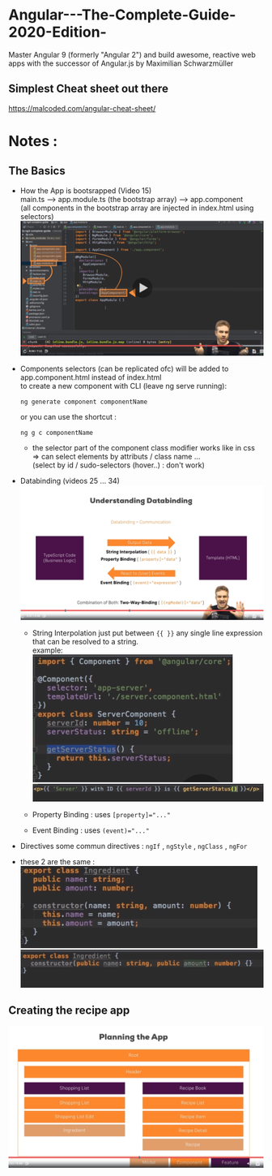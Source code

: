 # Angular---The-Complete-Guide-2020-Edition-

Master Angular 9 (formerly "Angular 2") and build awesome, reactive web apps with the successor of Angular.js by Maximilian Schwarzmüller

## Simplest Cheat sheet out there

https://malcoded.com/angular-cheat-sheet/

# Notes :

## The Basics

- How the App is bootsrapped (Video 15) <br>
  main.ts --> app.module.ts (the bootstrap array) --> app.component <br>
  (all components in the bootstrap array are injected in index.html using selectors)
  ![Start](screenshots/1.png)

- Components
  selectors (can be replicated ofc) will be added to app.component.html instead of index.html <br>
  to create a new component with CLI (leave ng serve running): <br>

  ```
  ng generate component componentName
  ```

  or you can use the shortcut :

  ```
  ng g c componentName
  ```

  - the selector part of the component class modifier works like in css <br>
    => can select elements by attributs / class name ... <br>
    (select by id / sudo-selectors (hover..) : don't work)

- Databinding (videos 25 ... 34)
  ![Databinding](screenshots/2.png)

  - String Interpolation
    just put between `{{ }}` any single line expression that can be resolved to a string. <br>
    example: <br>
    ![3](screenshots/3.png) ![4](screenshots/4.png)

  - Property Binding : uses `[property]="..."`
  - Event Binding : uses `(event)="..."`

- Directives
  some commun directives : `ngIf` , `ngStyle` , `ngClass` , `ngFor`

- these 2 are the same : <br> ![6](screenshots/6.png) ![7](screenshots/7.png)

## Creating the recipe app

![5](screenshots/5.png)
